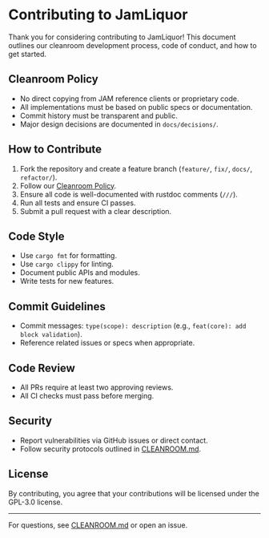 # Contributing to JamLiquor

Thank you for considering contributing to JamLiquor! This document outlines our cleanroom development process, code of conduct, and how to get started.

## Cleanroom Policy
- No direct copying from JAM reference clients or proprietary code.
- All implementations must be based on public specs or documentation.
- Commit history must be transparent and public.
- Major design decisions are documented in `docs/decisions/`.

## How to Contribute
1. Fork the repository and create a feature branch (`feature/`, `fix/`, `docs/`, `refactor/`).
2. Follow our [Cleanroom Policy](docs/src/CLEANROOM.md).
3. Ensure all code is well-documented with rustdoc comments (`///`).
4. Run all tests and ensure CI passes.
5. Submit a pull request with a clear description.

## Code Style
- Use `cargo fmt` for formatting.
- Use `cargo clippy` for linting.
- Document public APIs and modules.
- Write tests for new features.

## Commit Guidelines
- Commit messages: `type(scope): description` (e.g., `feat(core): add block validation`).
- Reference related issues or specs when appropriate.

## Code Review
- All PRs require at least two approving reviews.
- All CI checks must pass before merging.

## Security
- Report vulnerabilities via GitHub issues or direct contact.
- Follow security protocols outlined in [CLEANROOM.md](docs/src/CLEANROOM.md#security-protocols).

## License
By contributing, you agree that your contributions will be licensed under the GPL-3.0 license.

---

For questions, see [CLEANROOM.md](docs/src/CLEANROOM.md) or open an issue.
